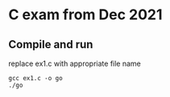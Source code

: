 # C exam from Dec 2021
## Compile and run
replace ex1.c with appropriate file name
```
gcc ex1.c -o go
./go
```